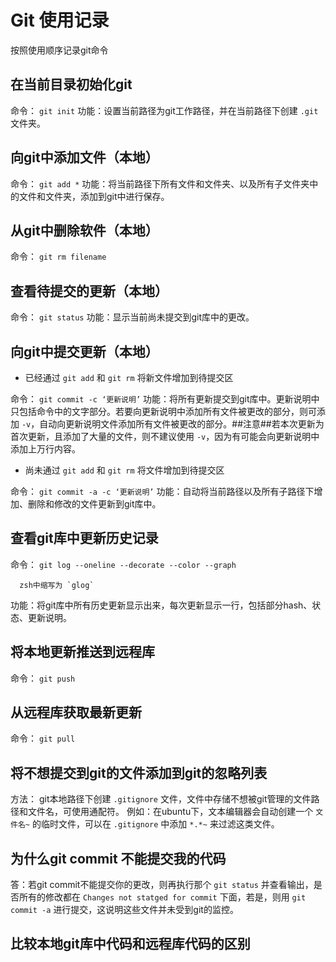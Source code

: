 # Git 使用记录

按照使用顺序记录git命令

## 在当前目录初始化git

命令： `git init` 
功能：设置当前路径为git工作路径，并在当前路径下创建 `.git` 文件夹。 

## 向git中添加文件（本地）

命令： `git add *`
功能：将当前路径下所有文件和文件夹、以及所有子文件夹中的文件和文件夹，添加到git中进行保存。

## 从git中删除软件（本地）

命令： `git rm filename`

## 查看待提交的更新（本地）

命令： `git status`
功能：显示当前尚未提交到git库中的更改。

## 向git中提交更新（本地）

- 已经通过 `git add` 和 `git rm` 将新文件增加到待提交区

命令： `git commit -c ‘更新说明’`
功能：将所有更新提交到git库中。更新说明中只包括命令中的文字部分。若要向更新说明中添加所有文件被更改的部分，则可添加 `-v`，自动向更新说明文件添加所有文件被更改的部分。##注意##若本次更新为首次更新，且添加了大量的文件，则不建议使用 `-v`，因为有可能会向更新说明中添加上万行内容。

- 尚未通过 `git add` 和 `git rm` 将文件增加到待提交区

命令： `git commit -a -c ‘更新说明’`
功能：自动将当前路径以及所有子路径下增加、删除和修改的文件更新到git库中。

## 查看git库中更新历史记录

命令： `git log --oneline --decorate --color --graph`

      zsh中缩写为 `glog`

功能：将git库中所有历史更新显示出来，每次更新显示一行，包括部分hash、状态、更新说明。

## 将本地更新推送到远程库

命令： `git push`

## 从远程库获取最新更新

命令： `git pull`

## 将不想提交到git的文件添加到git的忽略列表

方法： git本地路径下创建 `.gitignore` 文件，文件中存储不想被git管理的文件路径和文件名，可使用通配符。
例如：在ubuntu下，文本编辑器会自动创建一个 `文件名~` 的临时文件，可以在 `.gitignore` 中添加 `*.*~` 来过滤这类文件。

## 为什么git commit 不能提交我的代码

答：若git commit不能提交你的更改，则再执行那个 `git status` 并查看输出，是否所有的修改都在 `Changes not statged for commit` 下面，若是，则用 `git commit -a` 进行提交，这说明这些文件并未受到git的监控。

## 比较本地git库中代码和远程库代码的区别





